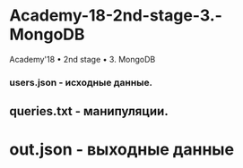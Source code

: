 # Academy-18-2nd-stage-3.-MongoDB
Academy'18 • 2nd stage • 3. MongoDB

### users.json - исходные данные.

## queries.txt - манипуляции.

# out.json - выходные данные
